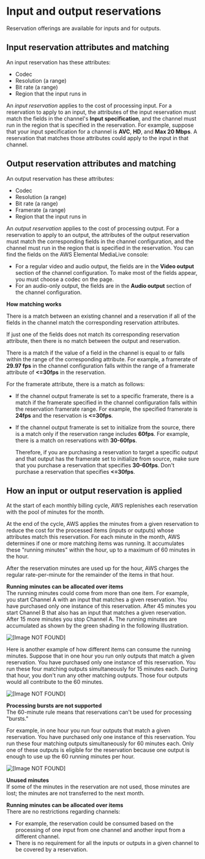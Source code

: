 # Input and output reservations<a name="input-output-reservations"></a>

Reservation offerings are available for inputs and for outputs\. 

## Input reservation attributes and matching<a name="input-reservation-attributes-matching"></a>

An input reservation has these attributes: 
+ Codec 
+ Resolution \(a range\)
+ Bit rate \(a range\)
+ Region that the input runs in

An *input reservation* applies to the cost of processing input\. For a reservation to apply to an input, the attributes of the input reservation must match the fields in the channel's **Input specification**, and the channel must run in the region that is specified in the reservation\. For example, suppose that your input specification for a channel is **AVC**, **HD**, and **Max 20 Mbps**\. A reservation that matches those attributes could apply to the input in that channel\.

## Output reservation attributes and matching<a name="output-reservation-attributes-matching"></a>

An output reservation has these attributes: 
+ Codec 
+ Resolution \(a range\)
+ Bit rate \(a range\)
+ Framerate \(a range\)
+ Region that the input runs in

An *output reservation* applies to the cost of processing output\. For a reservation to apply to an output, the attributes of the output reservation must match the corresponding fields in the channel configuration, and the channel must run in the region that is specified in the reservation\. You can find the fields on the AWS Elemental MediaLive console:
+ For a regular video and audio output, the fields are in the **Video output** section of the channel configuration\. To make most of the fields appear, you must choose a codec on the page\. 
+ For an audio\-only output, the fields are in the **Audio output** section of the channel configuration\. 

**How matching works**

There is a match between an existing channel and a reservation if all of the fields in the channel match the corresponding reservation attributes\. 

If just one of the fields does not match its corresponding reservation attribute, then there is no match between the output and reservation\.

There is a match if the value of a field in the channel is equal to or falls within the range of the corresponding attribute\. For example, a framerate of **29\.97 fps** in the channel configuration falls within the range of a framerate attribute of **<=30fps** in the reservation\.

For the framerate attribute, there is a match as follows:
+ If the channel output framerate is set to a specific framerate, there is a match if the framerate specified in the channel configuration falls within the reservation framerate range\. For example, the specified framerate is **24fps** and the reservation is **<=30fps**\.
+ If the channel output framerate is set to initialize from the source, there is a match only if the reservation range includes **60fps**\. For example, there is a match on reservations with **30\-60fps**\. 

  Therefore, if you are purchasing a reservation to target a specific output and that output has the framerate set to initialize from source, make sure that you purchase a reservation that specifies **30\-60fps**\. Don't purchase a reservation that specifies **<=30fps**\.

## How an input or output reservation is applied<a name="how-inputoutput-reservation-applied"></a>

At the start of each monthly billing cycle, AWS replenishes each reservation with the pool of minutes for the month\. 

At the end of the cycle, AWS applies the minutes from a given reservation to reduce the cost for the processed items \(inputs or outputs\) whose attributes match this reservation\. For each minute in the month, AWS determines if one or more matching items was running\. It accumulates these "running minutes" within the hour, up to a maximum of 60 minutes in the hour\. 

After the reservation minutes are used up for the hour, AWS charges the regular rate\-per\-minute for the remainder of the items in that hour\. 

**Running minutes can be allocated over items**  
The running minutes could come from more than one item\. For example, you start Channel A with an input that matches a given reservation\. You have purchased only one instance of this reservation\. After 45 minutes you start Channel B that also has an input that matches a given reservation\. After 15 more minutes you stop Channel A\. The running minutes are accumulated as shown by the green shading in the following illustration\.

![\[Image NOT FOUND\]](http://docs.aws.amazon.com/medialive/latest/ug/images/reservations-inout-shared2inputs.png)

Here is another example of how different items can consume the running minutes\. Suppose that in one hour you run only outputs that match a given reservation\. You have purchased only one instance of this reservation\. You run these four matching outputs simultaneously for 15 minutes each\. During that hour, you don't run any other matching outputs\. Those four outputs would all contribute to the 60 minutes\.

![\[Image NOT FOUND\]](http://docs.aws.amazon.com/medialive/latest/ug/images/reservations-inout-shared4outputs.png)

**Processing bursts are not supported**  
The 60\-minute rule means that reservations can't be used for processing "bursts\."

For example, in one hour you run four outputs that match a given reservation\. You have purchased only one instance of this reservation\. You run these four matching outputs simultaneously for 60 minutes each\. Only one of these outputs is eligible for the reservation because one output is enough to use up the 60 running minutes per hour\.

![\[Image NOT FOUND\]](http://docs.aws.amazon.com/medialive/latest/ug/images/reservations-inout-bursts.png)

**Unused minutes**  
If some of the minutes in the reservation are not used, those minutes are lost; the minutes are not transferred to the next month\.

**Running minutes can be allocated over items**  
There are no restrictions regarding channels:
+ For example, the reservation could be consumed based on the processing of one input from one channel and another input from a different channel\. 
+ There is no requirement for all the inputs or outputs in a given channel to be covered by a reservation\.